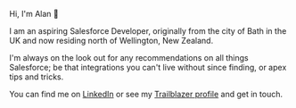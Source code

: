 <!--
**AlanW3lsh/AlanW3lsh** is a ✨ _special_ ✨ repository because its `README.md` (this file) appears on your GitHub profile.
-->

Hi, I'm Alan :wave:

I am an aspiring Salesforce Developer, originally from the city of Bath in the UK and now residing north of Wellington, New Zealand.

I'm always on the look out for any recommendations on all things Salesforce; be that integrations you can't live without since finding, or apex tips and tricks.

You can find me on [LinkedIn](https://www.linkedin.com/in/alanwelsh09/) or see my [Trailblazer profile](https://trailblazer.me/id/awelsh5) and get in touch.

